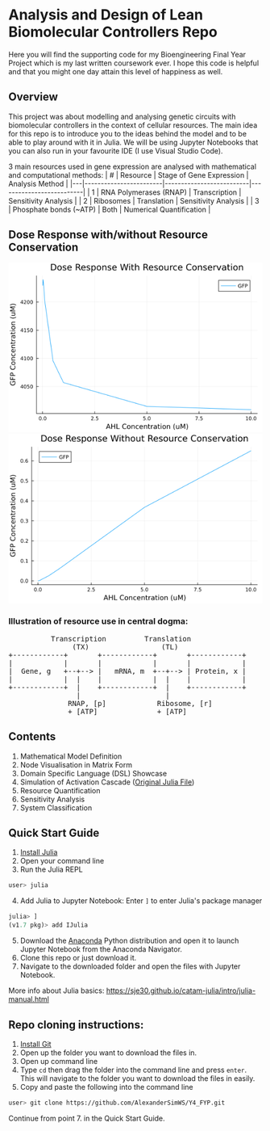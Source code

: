 # Analysis and Design of Lean Biomolecular Controllers Repo
Here you will find the supporting code for my Bioengineering Final Year Project which is my last written coursework ever. I hope this code is helpful and that you might one day attain this level of happiness as well.

## Overview
This project was about modelling and analysing genetic circuits with biomolecular controllers in the context of cellular resources. The main idea for this repo is to introduce you to the ideas behind the model and to be able to play around with it in Julia. We will be using Jupyter Notebooks that you can also run in your favourite IDE (I use Visual Studio Code).

3 main resources used in gene expression are analysed with mathematical and computational methods:
| # | Resource               | Stage of Gene Expression | Analysis Method          |
|---|------------------------|--------------------------|--------------------------|
| 1 | RNA Polymerases (RNAP) | Transcription            | Sensitivity Analysis     |
| 2 | Ribosomes              | Translation              | Sensitivity Analysis     |
| 3 | Phosphate bonds (~ATP) | Both                     | Numerical Quantification |

## Dose Response with/without Resource Conservation
![Simulation with Resource Conservation](simulation_plots/resource-conservation-simulation.png)
![Simulation without Resource Conservation](simulation_plots/no-resource-conservation-simulation.png)

### Illustration of resource use in central dogma:
<pre>
          Transcription         Translation  
               (TX)                 (TL)  
+------------+       +------------+       +------------+  
|            |       |            |       |            |  
|  Gene, g   +--+--> |   mRNA, m  +--+--> | Protein, x |  
|            |  |    |            |  |    |            |  
+------------+  |    +------------+  |    +------------+  
                |                    |  
              RNAP, [p]            Ribosome, [r]  
              + [ATP]              + [ATP]  
</pre>

## Contents
1. Mathematical Model Definition
2. Node Visualisation in Matrix Form
3. Domain Specific Language (DSL) Showcase
4. Simulation of Activation Cascade ([Original Julia File](DSL_backend/original_cascade_simulation.jl))
5. Resource Quantification
6. Sensitivity Analysis
7. System Classification

## Quick Start Guide
1. [Install Julia](https://julialang.org/downloads/)
2. Open your command line
3. Run the Julia REPL
```bash
user> julia
```
4. Add Julia to Jupyter Notebook: Enter `]` to enter Julia's package manager
```julia
julia> ]
(v1.7 pkg)> add IJulia
```
5. Download the [Anaconda](https://www.anaconda.com/download/) Python distribution and open it to launch Jupyter Notebook from the Anaconda Navigator.
6. Clone this repo or just download it.
7. Navigate to the downloaded folder and open the files with Jupyter Notebook.

More info about Julia basics: https://sje30.github.io/catam-julia/intro/julia-manual.html

## Repo cloning instructions:
1. [Install Git](https://github.com/git-guides/install-git) 
2. Open up the folder you want to download the files in.
3. Open up command line
4. Type `cd` then drag the folder into the command line and press `enter`. This will navigate to the folder you want to download the files in easily.
5. Copy and paste the following into the command line
```bash
user> git clone https://github.com/AlexanderSimWS/Y4_FYP.git
```
Continue from point 7. in the Quick Start Guide.
